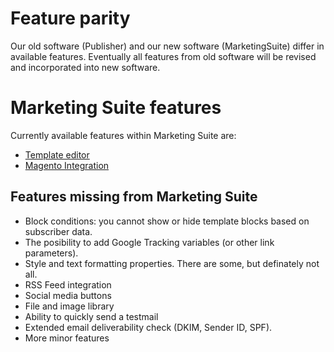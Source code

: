 # Feature parity

Our old software (Publisher) and our new software (MarketingSuite) differ in 
available features. Eventually all features from old software will be revised 
and incorporated into new software.

# Marketing Suite features

Currently available features within Marketing Suite are:

* [Template editor](copernica-docs:MarketingSuite/template-editor)
* [Magento Integration](copernica-docs:MarketingSuite/magento-integration)

## Features missing from Marketing Suite

- Block conditions: you cannot show or hide template blocks based on subscriber data.
- The posibility to add Google Tracking variables (or other link parameters).
- Style and text formatting properties. There are some, but definately not all. 
- RSS Feed integration
- Social media buttons
- File and image library
- Ability to quickly send a testmail
- Extended email deliverability check (DKIM, Sender ID, SPF). 
- More minor features
